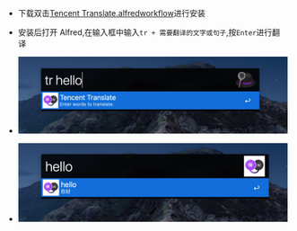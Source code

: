 - 下载双击[Tencent Translate.alfredworkflow](https://raw.githubusercontent.com/Mrooze-zeng/AlfredTencentTranslate/master/Tencent%20Translate.alfredworkflow)进行安装

- 安装后打开 Alfred,在输入框中输入`tr + 需要翻译的文字或句子`,按`Enter`进行翻译

- ![输入关键字和需要翻译的字词或句子](/assets/输入关键字和需要翻译的字词或句子.jpg)
- ![输入需要翻译的字词或句子](/assets/输入需要翻译的字词或句子.jpg)
